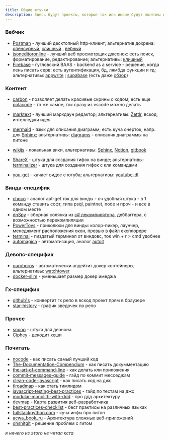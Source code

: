 ```yaml
---
title: Общие штучки
description: Здесь будут проекты, которые так или иначе будут полезны и серверным, и фронтовым, и мобильным разрабам.
---
```


### Вебчик

- [Postman](https://www.postman.com/) - лучший десктопный http-клиент; альтернатив
  дохрена: [опенсурный](https://insomnia.rest/), [клишный](https://github.com/httpie/httpie)
  , [вебный](https://hoppscotch.io/)
- [jsoneditoronline](https://jsoneditoronline.org/) - лучший веб просмотрщик джсонок: есть поиск, форматирование,
  редактирование; альтернативы: [клишный](https://github.com/antonmedv/fx)
- [Firebase](https://firebase.google.com/) - гугловский BAAS - backend as a service - решение, когда лень писать серв:
  есть аутентификация, бд, лямбда функции и тд; альтернативы: [appwrite](https://github.com/appwrite/appwrite)
  ; [supabase](https://github.com/supabase/supabase) (есть даже [обзор](https://www.youtube.com/watch?v=WiwfiVdfRIc))

### Контент

- [carbon](https://github.com/carbon-app/carbon) - позволяет делать красивые скрины с кодом; есть
  еще [polacode](https://github.com/octref/polacode) - то же самое, ток сразу из vscode можно делать
- [marktext](https://github.com/marktext/marktext) - лучший маркдаун редактор;
  альтернативы: [Zettlr](https://github.com/Zettlr/Zettlr), вскод, интелледжи идея
- [mermaid](https://github.com/mermaid-js/mermaid) - язык для описания диаграмм; есть куча очерток, напр.
  для [Sphinx](https://github.com/mgaitan/sphinxcontrib-mermaid);
  альтернативы: [diagrams](https://github.com/mingrammer/diagrams) - описания диаграммы на питоне
- [wikijs](https://github.com/Requarks/wiki) - локальная вики,
  альтернативы: [Sphinx](https://www.sphinx-doc.org/en/master/), [Notion](https://www.notion.so/),
  [gitbook](https://github.com/GitbookIO/gitbook)

- [ShareX](https://github.com/ShareX/ShareX) - штука для создания гифок на винде;
  альтернативы: [terminalizer](https://github.com/faressoft/terminalizer) - штука для создания гифок с кли командами
- [you-get](https://github.com/soimort/you-get) - качает видос с ютуба;
  альтернативы: [youtube-dl](https://github.com/ytdl-org/youtube-dl)

### Винда-специфик

- [choco](https://github.com/chocolatey/choco) - аналог apt-get ток для винды - оч удобная штука - в 1 команду ставить
  софт, типа psql, paintnet, node и проч - и все в одном месте
- [dnSpy](https://github.com/dnSpy/dnSpy) - сборная солянка из [c# декомпилятора](https://github.com/icsharpcode/ILSpy),
  деббаггера, с возможностью перекомпиляции
- [PowerToys](https://github.com/microsoft/PowerToys) - приколюхи для винды: колор-пикер, лаунчер, менеджмент
  расположения окон, превью в файл експлорере
- [terminal](https://github.com/microsoft/terminal) - пиздатый терминал от виндовс, ток win + r > cmd удобнее
- [automagica](https://github.com/automagica/automagica) - автоматизация,
  аналог [autoit](https://www.autoitscript.com/site/)

### Девопс-специфик

- [ouroboros](https://github.com/pyouroboros/ouroboros) - автоматически апдейтит докер контейнеры;
  альтернативы: [watchtower](https://github.com/containrrr/watchtower)
- [docker-slim](https://github.com/docker-slim/docker-slim) - уменьшает размер докер имеджа

### Гх-специфик

- [github1s](https://github.com/conwnet/github1s) - конвертит гх репо в вскод проект прям в браузере
- [star-history](https://github.com/timqian/star-history) - график зведочек по репо

### Прочее

- [snoop](https://github.com/snooppr/snoop) - штука для деанона
- [Ciphey](https://github.com/Ciphey/Ciphey) - декодит хеши

### Почитать

- [nocode](https://github.com/kelseyhightower/nocode) - как писать самый лучший код
- [The-Documentation-Compendium](https://github.com/kylelobo/The-Documentation-Compendium) - как писать докумментацию
- [the-art-of-command-line](https://github.com/jlevy/the-art-of-command-line) - как делать кли приложения
- [commit-messages-guide](https://github.com/RomuloOliveira/commit-messages-guide) - гайд по коммит месседжам
- [clean-code-javascript](https://github.com/ryanmcdermott/clean-code-javascript) - как писать код на джс
- [tlroadmap](https://github.com/tlbootcamp/tlroadmap) - как стать тимлидом
- [javascript-testing-best-practices](https://github.com/goldbergyoni/javascript-testing-best-practices) - гайд по
  тестам на джс
- [modular-monolith-with-ddd](https://github.com/kgrzybek/modular-monolith-with-ddd) - про ддд архитектуру
- [devmap](https://github.com/zualex/devmap) - Карта развития веб-разработчика
- [best-practices-checklist](https://github.com/palash25/best-practices-checklist) - бест практисы на различных языках
- [fullstackpython.com](https://github.com/mattmakai/fullstackpython.com) - куча инфы про питон
- [acwa_book_ru](https://github.com/adelf/acwa_book_ru) - Архитектура сложных веб-приложений
- [ohshitgit](https://github.com/ksylor/ohshitgit) - решение проблем с гитом

*я ничего из этого не читал кста*

